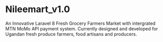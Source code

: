 # Nileemart_v1.0
An Innovative Laravel 8 Fresh Grocery Farmers Market with intergrated MTN MoMo API payment system.
Currently designed and developed for Ugandan fresh produce farmers, food artisans and producers. 
